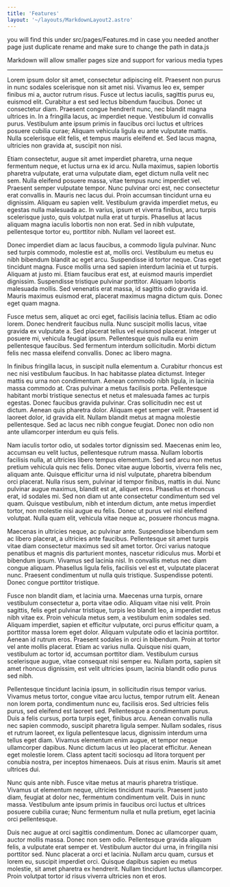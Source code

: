 ```yaml
---
title: 'Features'
layout: '~/layouts/MarkdownLayout2.astro'
---
```


you will find this under src/pages/Features.md in case you needed another page just duplicate rename and make sure to change the path in data.js

Markdown will allow smaller pages size and support for various media types

---

Lorem ipsum dolor sit amet, consectetur adipiscing elit. Praesent non purus in nunc sodales scelerisque non sit amet nisi. Vivamus leo ex, semper finibus mi a, auctor rutrum risus. Fusce ut lectus iaculis, sagittis purus eu, euismod elit. Curabitur a est sed lectus bibendum faucibus. Donec ut consectetur diam. Praesent congue hendrerit nunc, nec blandit magna ultrices in. In a fringilla lacus, ac imperdiet neque. Vestibulum id convallis purus. Vestibulum ante ipsum primis in faucibus orci luctus et ultrices posuere cubilia curae; Aliquam vehicula ligula eu ante vulputate mattis. Nulla scelerisque elit felis, et tempus mauris eleifend et. Sed lacus magna, ultricies non gravida at, suscipit non nisi.

Etiam consectetur, augue sit amet imperdiet pharetra, urna neque fermentum neque, et luctus urna ex id arcu. Nulla maximus, sapien lobortis pharetra vulputate, erat urna vulputate diam, eget dictum nulla velit nec sem. Nulla eleifend posuere massa, vitae tempus nunc imperdiet vel. Praesent semper vulputate tempor. Nunc pulvinar orci est, nec consectetur erat convallis in. Mauris nec lacus dui. Proin accumsan tincidunt urna eu dignissim. Aliquam eu sapien velit. Vestibulum gravida imperdiet metus, eu egestas nulla malesuada ac. In varius, ipsum et viverra finibus, arcu turpis scelerisque justo, quis volutpat nulla erat ut turpis. Phasellus at lacus aliquam magna iaculis lobortis non non erat. Sed in nibh vulputate, pellentesque tortor eu, porttitor nibh. Nullam vel laoreet est.

Donec imperdiet diam ac lacus faucibus, a commodo ligula pulvinar. Nunc sed turpis commodo, molestie est at, mollis orci. Vestibulum eu metus eu nibh bibendum blandit ac eget arcu. Suspendisse id tortor neque. Cras eget tincidunt magna. Fusce mollis urna sed sapien interdum lacinia et ut turpis. Aliquam at justo mi. Etiam faucibus erat est, at euismod mauris imperdiet dignissim. Suspendisse tristique pulvinar porttitor. Aliquam lobortis malesuada mollis. Sed venenatis erat massa, id sagittis odio gravida id. Mauris maximus euismod erat, placerat maximus magna dictum quis. Donec eget quam magna.

Fusce metus sem, aliquet ac orci eget, facilisis lacinia tellus. Etiam ac odio lorem. Donec hendrerit faucibus nulla. Nunc suscipit mollis lacus, vitae gravida ex vulputate a. Sed placerat tellus vel euismod placerat. Integer ut posuere mi, vehicula feugiat ipsum. Pellentesque quis nulla eu enim pellentesque faucibus. Sed fermentum interdum sollicitudin. Morbi dictum felis nec massa eleifend convallis. Donec ac libero magna.

In finibus fringilla lacus, in suscipit nulla elementum a. Curabitur rhoncus est nec nisi vestibulum faucibus. In hac habitasse platea dictumst. Integer mattis eu urna non condimentum. Aenean commodo nibh ligula, in lacinia massa commodo at. Cras pulvinar a metus facilisis porta. Pellentesque habitant morbi tristique senectus et netus et malesuada fames ac turpis egestas. Donec faucibus gravida pulvinar. Cras sollicitudin nec est ut dictum. Aenean quis pharetra dolor. Aliquam eget semper velit. Praesent id laoreet dolor, id gravida elit. Nullam blandit metus at magna molestie pellentesque. Sed ac lacus nec nibh congue feugiat. Donec non odio non ante ullamcorper interdum eu quis felis.

Nam iaculis tortor odio, ut sodales tortor dignissim sed. Maecenas enim leo, accumsan eu velit luctus, pellentesque rutrum massa. Nullam lobortis facilisis nulla, at ultricies libero tempus elementum. Sed sed arcu non metus pretium vehicula quis nec felis. Donec vitae augue lobortis, viverra felis nec, aliquam ante. Quisque efficitur urna id nisl vulputate, pharetra bibendum orci placerat. Nulla risus sem, pulvinar id tempor finibus, mattis in dui. Nunc pulvinar augue maximus, blandit est at, aliquet eros. Phasellus et rhoncus erat, id sodales mi. Sed non diam ut ante consectetur condimentum sed vel quam. Quisque vestibulum, nibh et interdum dictum, ante metus imperdiet tortor, non molestie nisi augue eu felis. Donec ut purus vel nisl eleifend volutpat. Nulla quam elit, vehicula vitae neque ac, posuere rhoncus magna.

Maecenas in ultricies neque, ac pulvinar ante. Suspendisse bibendum sem ac libero placerat, a ultricies ante faucibus. Pellentesque sit amet turpis vitae diam consectetur maximus sed sit amet tortor. Orci varius natoque penatibus et magnis dis parturient montes, nascetur ridiculus mus. Morbi et bibendum ipsum. Vivamus sed lacinia nisl. In convallis metus nec diam congue aliquam. Phasellus ligula felis, facilisis vel est et, vulputate placerat nunc. Praesent condimentum ut nulla quis tristique. Suspendisse potenti. Donec congue porttitor tristique.

Fusce non blandit diam, et lacinia urna. Maecenas urna turpis, ornare vestibulum consectetur a, porta vitae odio. Aliquam vitae nisi velit. Proin sagittis, felis eget pulvinar tristique, turpis leo blandit leo, a imperdiet metus nibh vitae ex. Proin vehicula metus sem, a vestibulum enim sodales sed. Aliquam imperdiet, sapien et efficitur vulputate, orci purus efficitur quam, a porttitor massa lorem eget dolor. Aliquam vulputate odio et lacinia porttitor. Aenean id rutrum eros. Praesent sodales in orci in bibendum. Proin at tortor vel ante mollis placerat. Etiam ac varius nulla. Quisque nisi quam, vestibulum ac tortor id, accumsan porttitor diam. Vestibulum cursus scelerisque augue, vitae consequat nisi semper eu. Nullam porta, sapien sit amet rhoncus dignissim, est velit ultricies ipsum, lacinia blandit odio purus sed nibh.

Pellentesque tincidunt lacinia ipsum, in sollicitudin risus tempor varius. Vivamus metus tortor, congue vitae arcu luctus, tempor rutrum elit. Aenean non lorem porta, condimentum nunc eu, facilisis eros. Sed ultricies felis purus, sed eleifend est laoreet sed. Pellentesque a condimentum purus. Duis a felis cursus, porta turpis eget, finibus arcu. Aenean convallis nulla nec sapien commodo, suscipit pharetra ligula semper. Nullam sodales, risus et rutrum laoreet, ex ligula pellentesque lacus, dignissim interdum urna tellus eget diam. Vivamus elementum enim augue, et tempor neque ullamcorper dapibus. Nunc dictum lacus ut leo placerat efficitur. Aenean eget molestie lorem. Class aptent taciti sociosqu ad litora torquent per conubia nostra, per inceptos himenaeos. Duis at risus enim. Mauris sit amet ultrices dui.

Nunc quis ante nibh. Fusce vitae metus at mauris pharetra tristique. Vivamus ut elementum neque, ultricies tincidunt mauris. Praesent justo diam, feugiat at dolor nec, fermentum condimentum velit. Duis in nunc massa. Vestibulum ante ipsum primis in faucibus orci luctus et ultrices posuere cubilia curae; Nunc fermentum nulla et nulla pretium, eget lacinia orci pellentesque.

Duis nec augue at orci sagittis condimentum. Donec ac ullamcorper quam, auctor mollis massa. Donec non sem odio. Pellentesque gravida aliquam felis, a vulputate erat semper et. Vestibulum auctor dui urna, in fringilla nisi porttitor sed. Nunc placerat a orci et lacinia. Nullam arcu quam, cursus et lorem eu, suscipit imperdiet orci. Quisque dapibus sapien eu metus molestie, sit amet pharetra ex hendrerit. Nullam tincidunt luctus ullamcorper. Proin volutpat tortor id risus viverra ultricies non et eros.